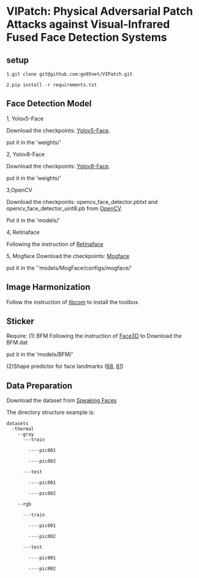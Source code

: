# VIPatch: Physical Adversarial Patch Attacks against Visual-Infrared Fused Face Detection Systems



## setup
```
1.git clone git@github.com:ge95net/VIPatch.git

2.pip install -r requirements.txt
```


## Face Detection Model
1, Yolov5-Face

Download the checkpoints:  [Yolov5-Face](https://github.com/deepcam-cn/yolov5-face#pretrained-models).

put it in the 'weights/'

2, Yolov8-Face

Download the checkpoints: [Yolov8-Face](https://github.com/derronqi/yolov8-face).

put it in the 'weights/'

3,OpenCV

Download the checkpoints: opencv_face_detector.pbtxt and opencv_face_detector_uint8.pb from [OpenCV](https://github.com/spmallick/learnopencv/tree/master/AgeGender).

Put it in the 'models/'

4, Retinaface

Following the instruction of [Retinaface](https://github.com/serengil/retinaface)

5, Mogface
Download the checkpoints: [Mogface](https://github.com/damo-cv/MogFace?tab=readme-ov-file)

put it in the ''models/MogFace/configs/mogface/'

## Image Harmonization

Follow the instruction of [libcom](https://github.com/bcmi/libcom?tab=readme-ov-file) to install the toolbox.


## Sticker
Require:
(1) BFM
Following the instruction of [Face3D](https://github.com/yfeng95/face3d) to Download the BFM.dat

put it in the 'models/BFM/'

(2)Shape predictor for face landmarks ([68](https://github.com/r4onlyrishabh/facial-detection/tree/master/dataset), [81](https://github.com/codeniko/shape_predictor_81_face_landmarks))

## Data Preparation

Download the dataset from [Speaking Faces](https://issai.nu.edu.kz/speaking-faces/)

The directory structure example is:

```
datasets
  -thermal
    --gray
      ---train
      
        ----pic001
        
        ----pic002
        
      ---test
      
        ----pic001
        
        ----pic002
        
    --rgb
    
      ---train
      
        ----pic001
        
        ----pic002
        
      ---test
      
        ----pic001
        
        ----pic002
```



